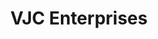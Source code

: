 ---
title: "VJC Enterprises"
url: /athirampuzha-ettumanoor-kerala/vjc-enterprises/
shop: Fliesen
---